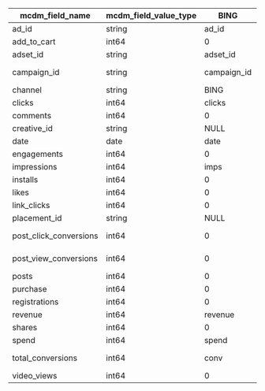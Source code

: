 | mcdm_field_name        | mcdm_field_value_type | BING        | SELECT statement               |
|------------------------|-----------------------|-------------|--------------------------------|
| ad_id                  | string                |       ad_id | ad_id as ad_id,                |
| add_to_cart            | int64                 |           0 | 0 as add_to_cart,              |
| adset_id               | string                |    adset_id | adset_id as adset_id,          |
| campaign_id            | string                | campaign_id | campaign_id as   campaign_id,  |
| channel                | string                |        BING | BING as channel,               |
| clicks                 | int64                 |      clicks | clicks as clicks,              |
| comments               | int64                 |           0 | 0 as comments,                 |
| creative_id            | string                |        NULL | NULL as creative_id,           |
| date                   | date                  |        date | date as date,                  |
| engagements            | int64                 |           0 | 0 as engagements,              |
| impressions            | int64                 |        imps | imps as impressions,           |
| installs               | int64                 |           0 | 0 as installs,                 |
| likes                  | int64                 |           0 | 0 as likes,                    |
| link_clicks            | int64                 |           0 | 0 as link_clicks,              |
| placement_id           | string                |        NULL | NULL as placement_id,          |
| post_click_conversions | int64                 |           0 | 0 as   post_click_conversions, |
| post_view_conversions  | int64                 |           0 | 0 as   post_view_conversions,  |
| posts                  | int64                 |           0 | 0 as posts,                    |
| purchase               | int64                 |           0 | 0 as purchase,                 |
| registrations          | int64                 |           0 | 0 as registrations,            |
| revenue                | int64                 |     revenue | revenue as revenue,            |
| shares                 | int64                 |           0 | 0 as shares,                   |
| spend                  | int64                 |       spend | spend as spend,                |
| total_conversions      | int64                 |        conv | conv as   total_conversions,   |
| video_views            | int64                 |           0 | 0 as video_views,              |